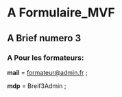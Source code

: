 # A Formulaire_MVF
## A Brief numero 3

### A Pour les formateurs:

**mail** = formateur@admin.fr ;

**mdp** = Breif3Admin ;


